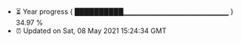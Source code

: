 - ⏳ Year progress { ██████████▁▁▁▁▁▁▁▁▁▁▁▁▁▁▁▁▁▁▁▁ } 34.97 %
- ⏰ Updated on Sat, 08 May 2021 15:24:34 GMT

